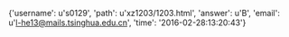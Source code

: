 {'username': u's0129', 'path': u'xz1203/1203.html', 'answer': u'B', 'email': u'l-he13@mails.tsinghua.edu.cn', 'time': '2016-02-28:13:20:43'}